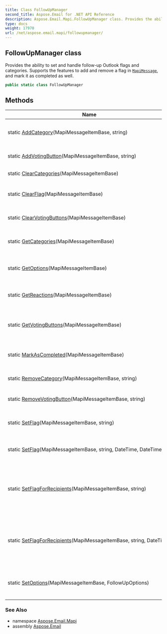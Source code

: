 ```yaml
---
title: Class FollowUpManager
second_title: Aspose.Email for .NET API Reference
description: Aspose.Email.Mapi.FollowUpManager class. Provides the ability to set and handle followup Outlook flags and categories. Supports the features to add and remove a flag in MapiMessage and mark it as completed as well
type: docs
weight: 17970
url: /net/aspose.email.mapi/followupmanager/
---
```

## FollowUpManager class

Provides the ability to set and handle follow-up Outlook flags and categories. Supports the features to add and remove a flag in [`MapiMessage`](../mapimessage/), and mark it as completed as well.

```csharp
public static class FollowUpManager
```

## Methods

| Name | Description |
| --- | --- |
| static [AddCategory](../../aspose.email.mapi/followupmanager/addcategory/)(MapiMessageItemBase, string) | Adds the category for a message. |
| static [AddVotingButton](../../aspose.email.mapi/followupmanager/addvotingbutton/)(MapiMessageItemBase, string) | Adds the voting button. |
| static [ClearCategories](../../aspose.email.mapi/followupmanager/clearcategories/)(MapiMessageItemBase) | Clears the categories. |
| static [ClearFlag](../../aspose.email.mapi/followupmanager/clearflag/)(MapiMessageItemBase) | Clears the follow-up flag and reminder. |
| static [ClearVotingButtons](../../aspose.email.mapi/followupmanager/clearvotingbuttons/)(MapiMessageItemBase) | Deletes the voting buttons. |
| static [GetCategories](../../aspose.email.mapi/followupmanager/getcategories/)(MapiMessageItemBase) | Get the available message categories. |
| static [GetOptions](../../aspose.email.mapi/followupmanager/getoptions/)(MapiMessageItemBase) | Gets the follow-up options of a message. |
| static [GetReactions](../../aspose.email.mapi/followupmanager/getreactions/)(MapiMessageItemBase) | Get the available message reactions. |
| static [GetVotingButtons](../../aspose.email.mapi/followupmanager/getvotingbuttons/)(MapiMessageItemBase) | Get the available message voting buttons. |
| static [MarkAsCompleted](../../aspose.email.mapi/followupmanager/markascompleted/)(MapiMessageItemBase) | Marks the flagged message as completed. |
| static [RemoveCategory](../../aspose.email.mapi/followupmanager/removecategory/)(MapiMessageItemBase, string) | Removes the category. |
| static [RemoveVotingButton](../../aspose.email.mapi/followupmanager/removevotingbutton/)(MapiMessageItemBase, string) | Removes the voting button. |
| static [SetFlag](../../aspose.email.mapi/followupmanager/setflag/#setflag)(MapiMessageItemBase, string) | Sets the follow-up flag for a message. |
| static [SetFlag](../../aspose.email.mapi/followupmanager/setflag/#setflag_1)(MapiMessageItemBase, string, DateTime, DateTime) | Sets the follow-up flag for a message. |
| static [SetFlagForRecipients](../../aspose.email.mapi/followupmanager/setflagforrecipients/#setflagforrecipients)(MapiMessageItemBase, string) | Sets the flag for a draft message to remind recipients to follow-up. |
| static [SetFlagForRecipients](../../aspose.email.mapi/followupmanager/setflagforrecipients/#setflagforrecipients_1)(MapiMessageItemBase, string, DateTime) | Sets the flag for a draft message to remind recipients to follow-up. |
| static [SetOptions](../../aspose.email.mapi/followupmanager/setoptions/)(MapiMessageItemBase, FollowUpOptions) | Sets the additional follow-up options for a message. |

### See Also

* namespace [Aspose.Email.Mapi](../../aspose.email.mapi/)
* assembly [Aspose.Email](../../)



